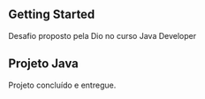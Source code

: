 ## Getting Started

Desafio proposto pela Dio no curso Java Developer



## Projeto Java

Projeto concluído e entregue.
